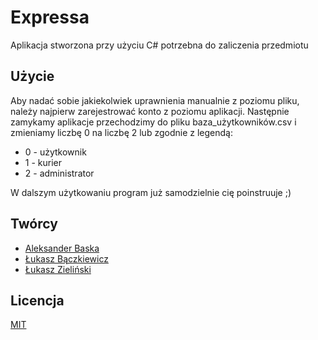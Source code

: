 # Expressa

Aplikacja stworzona przy użyciu C# potrzebna do zaliczenia przedmiotu

## Użycie

Aby nadać sobie jakiekolwiek uprawnienia manualnie z poziomu pliku, należy najpierw zarejestrować konto z poziomu aplikacji. Następnie zamykamy aplikacje przechodzimy do pliku baza_użytkowników.csv i zmieniamy liczbę 0 na liczbę 2 lub zgodnie z legendą:
- 0 - użytkownik
- 1 - kurier
- 2 - administrator

W dalszym użytkowaniu program już samodzielnie cię poinstruuje ;)

## Twórcy

- [Aleksander Baska](https://github.com/baskaaleksander)
- [Łukasz Bączkiewicz](https://github.com/vienox)
- [Łukasz Zieliński](https://github.com/zielu3)

## Licencja

[MIT](https://choosealicense.com/licenses/mit/)
